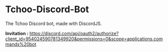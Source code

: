 # Tchoo-Discord-Bot
The Tchoo Discord bot, made with DiscordJS.  

**Invitation :** https://discord.com/api/oauth2/authorize?client_id=954024590781349920&permissions=0&scope=applications.commands%20bot